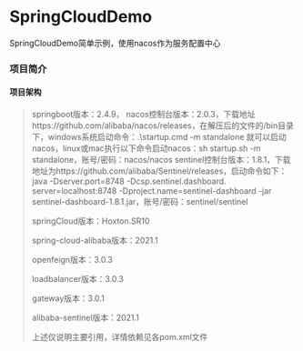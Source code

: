 # SpringCloudDemo
SpringCloudDemo简单示例，使用nacos作为服务配置中心
### 项目简介
#### 项目架构
> springboot版本：2.4.9，
> nacos控制台版本：2.0.3，下载地址https://github.com/alibaba/nacos/releases，在解压后的文件的/bin目录下，windows系统启动命令：.\startup.cmd -m standalone 
> 就可以启动nacos，linux或mac执行以下命令启动nacos：sh startup.sh -m standalone，账号/密码：nacos/nacos
> sentinel控制台版本：1.8.1，下载地址为https://github.com/alibaba/Sentinel/releases，启动命令如下：java -Dserver.port=8748 -Dcsp.sentinel.dashboard.
> server=localhost:8748 -Dproject.name=sentinel-dashboard -jar sentinel-dashboard-1.8.1.jar，账号/密码：sentinel/sentinel
> 
> springCloud版本：Hoxton.SR10
> 
> spring-cloud-alibaba版本：2021.1
> 
> openfeign版本：3.0.3
> 
> loadbalancer版本：3.0.3
> 
> gateway版本：3.0.1
> 
> alibaba-sentinel版本：2021.1
> 
> 上述仅说明主要引用，详情依赖见各pom.xml文件
